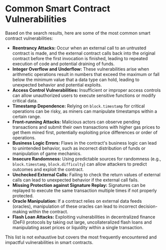 # Common Smart Contract Vulnerabilities

Based on the search results, here are some of the most common smart contract vulnerabilities:

*   **Reentrancy Attacks:** Occur when an external call to an untrusted contract is made, and the external contract calls back into the original contract before the first invocation is finished, leading to repeated execution of code and potential draining of funds.
*   **Integer Overflow and Underflow:** These vulnerabilities arise when arithmetic operations result in numbers that exceed the maximum or fall below the minimum value that a data type can hold, leading to unexpected behavior and potential exploits.
*   **Access Control Vulnerabilities:** Insufficient or improper access controls can allow unauthorized users to execute sensitive functions or modify critical data.
*   **Timestamp Dependence:** Relying on `block.timestamp` for critical operations can be risky, as miners can manipulate timestamps within a certain range.
*   **Front-running Attacks:** Malicious actors can observe pending transactions and submit their own transactions with higher gas prices to get them mined first, potentially exploiting price differences or order of operations.
*   **Business Logic Errors:** Flaws in the contract's business logic can lead to unintended behavior, such as incorrect distribution of funds or manipulation of game mechanics.
*   **Insecure Randomness:** Using predictable sources for randomness (e.g., `block.timestamp`, `block.difficulty`) can allow attackers to predict outcomes and exploit the contract.
*   **Unchecked External Calls:** Failing to check the return values of external calls can lead to unexpected behavior if the external call fails.
*   **Missing Protection against Signature Replay:** Signatures can be replayed to execute the same transaction multiple times if not properly protected.
*   **Oracle Manipulation:** If a contract relies on external data feeds (oracles), manipulation of these oracles can lead to incorrect decision-making within the contract.
*   **Flash Loan Attacks:** Exploiting vulnerabilities in decentralized finance (DeFi) protocols by taking out large, uncollateralized flash loans and manipulating asset prices or liquidity within a single transaction.

This list is not exhaustive but covers the most frequently encountered and impactful vulnerabilities in smart contracts.

